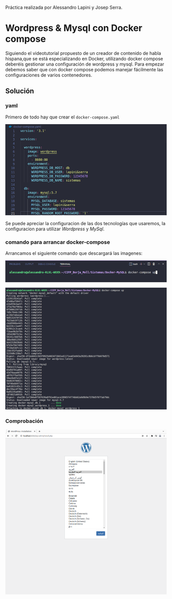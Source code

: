 Práctica realizada por Alessandro Lapini y Josep Serra.

# Wordpress & Mysql con Docker compose


Siguiendo el videotutorial propuesto de un creador de contenido de habla hispana,que se está especializando en Docker, utilizando docker compose deberéis gestionar una configuración de wordpress y mysql. Para empezar debemos saber que con docker compose podemos manejar fácilmente las configuraciones de varios contenedores.


## Solución

### yaml
Primero de todo hay que crear el `docker-compose.yaml`

![docker](images/2.png)

Se puede apreciar la configuracion de las dos tecnologías que usaremos, la configuracion para utilizar *Wordpress* y *MySql*.

### comando para arrancar docker-compose

Arrancamos el siguiente comando que descargará las imagenes:

![command](images/1.png)

![download](images/3.png)

### Comprobación 

![verifed](images/5.png)

